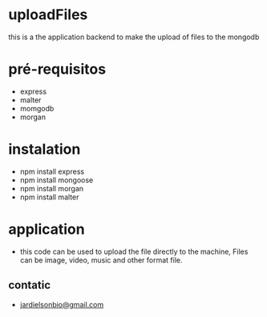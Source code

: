 # uploadFiles
this is a the application backend to make the upload of files to the mongodb
# pré-requisitos
* express
* malter
* momgodb
* morgan
 

# instalation
* npm install express
* npm install mongoose
* npm install morgan
* npm install malter

# application
* this code can be used to upload the file directly to the machine,
Files can be image, video, music and other format file.

## contatic
* jardielsonbio@gmail.com
